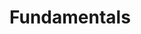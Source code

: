 # Fundamentals

<!-- How did I recieve this topic? -->

<!-- The CRFD explained -->
  <!-- Where are they located? -->
  <!-- What do they do? -->
  <!-- Where lay the operational differences between firebrigades here in Germany and Canada? -->

<!-- What is a confined space?  -->
  <!-- How does the legislation for cs in Canada look like? -->
  <!-- What happens in case of an emegrency? -->
  <!-- What classification of cs are there? -->
  <!-- What is the obligation of an emegency responder? -->
  <!-- Is there anything simular here in germany? -->

<!-- Related Software -->
  <!-- What disptach softwares are out there? -->
  <!-- What have they been using so far? -->
  <!-- How do these softwares operate? -->
